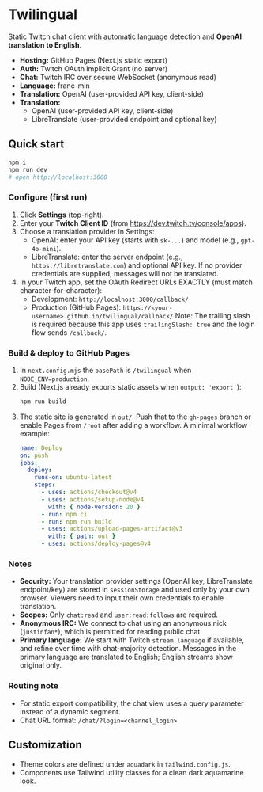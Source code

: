 # Twilingual

Static Twitch chat client with automatic language detection and **OpenAI translation to English**.

- **Hosting:** GitHub Pages (Next.js static export)
- **Auth:** Twitch OAuth Implicit Grant (no server)
- **Chat:** Twitch IRC over secure WebSocket (anonymous read)
- **Language:** franc-min
- **Translation:** OpenAI (user-provided API key, client-side)
- **Translation:**
  - OpenAI (user-provided API key, client-side)
  - LibreTranslate (user-provided endpoint and optional key)

## Quick start

```bash
npm i
npm run dev
# open http://localhost:3000
```

### Configure (first run)

1. Click **Settings** (top-right).
2. Enter your **Twitch Client ID** (from https://dev.twitch.tv/console/apps).
3. Choose a translation provider in Settings:
   - OpenAI: enter your API key (starts with `sk-...`) and model (e.g., `gpt-4o-mini`).
   - LibreTranslate: enter the server endpoint (e.g., `https://libretranslate.com`) and optional API key.
   If no provider credentials are supplied, messages will not be translated.
4. In your Twitch app, set the OAuth Redirect URLs EXACTLY (must match character-for-character):
   - Development: `http://localhost:3000/callback/`
   - Production (GitHub Pages): `https://<your-username>.github.io/twilingual/callback/`
   Note: The trailing slash is required because this app uses `trailingSlash: true` and the login flow sends `/callback/`.

### Build & deploy to GitHub Pages

1. In `next.config.mjs` the `basePath` is `/twilingual` when `NODE_ENV=production`.
2. Build (Next.js already exports static assets when `output: 'export'`):
   ```bash
   npm run build
   ```
3. The static site is generated in `out/`. Push that to the `gh-pages` branch or enable Pages from `/root` after adding a workflow.
   A minimal workflow example:
   ```yaml
   name: Deploy
   on: push
   jobs:
     deploy:
       runs-on: ubuntu-latest
       steps:
         - uses: actions/checkout@v4
         - uses: actions/setup-node@v4
           with: { node-version: 20 }
         - run: npm ci
         - run: npm run build
         - uses: actions/upload-pages-artifact@v3
           with: { path: out }
         - uses: actions/deploy-pages@v4
   ```

### Notes

- **Security:** Your translation provider settings (OpenAI key, LibreTranslate endpoint/key) are stored in `sessionStorage` and used only by your own browser. Viewers need to input their own credentials to enable translation.
- **Scopes:** Only `chat:read` and `user:read:follows` are required.
- **Anonymous IRC:** We connect to chat using an anonymous nick (`justinfan*`), which is permitted for reading public chat.
- **Primary language:** We start with Twitch `stream.language` if available, and refine over time with chat-majority detection. Messages in the primary language are translated to English; English streams show original only.

### Routing note

- For static export compatibility, the chat view uses a query parameter instead of a dynamic segment.
- Chat URL format: `/chat/?login=<channel_login>`

## Customization

- Theme colors are defined under `aquadark` in `tailwind.config.js`.
- Components use Tailwind utility classes for a clean dark aquamarine look.
